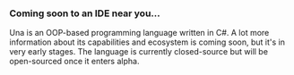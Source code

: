 ### Coming soon to an IDE near you...
Una is an OOP-based programming language written in C#. A lot more information about its capabilities and ecosystem is coming soon, but it's in very early stages. The language is currently closed-source but will be open-sourced once it enters alpha.
